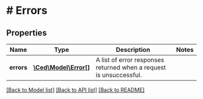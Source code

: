 # # Errors

## Properties

Name | Type | Description | Notes
------------ | ------------- | ------------- | -------------
**errors** | [**\Ced\Model\Error[]**](Error.md) | A list of error responses returned when a request is unsuccessful. |

[[Back to Model list]](../../README.md#models) [[Back to API list]](../../README.md#endpoints) [[Back to README]](../../README.md)
